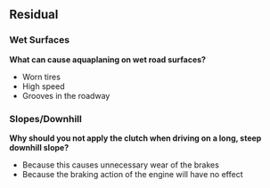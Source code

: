 ## Residual

### Wet Surfaces

**What can cause aquaplaning on wet road surfaces?**
- Worn tires
- High speed
- Grooves in the roadway


### Slopes/Downhill

**Why should you not apply the clutch when driving on a long, steep downhill slope?**
- Because this causes unnecessary wear of the brakes
- Because the braking action of the engine will have no effect